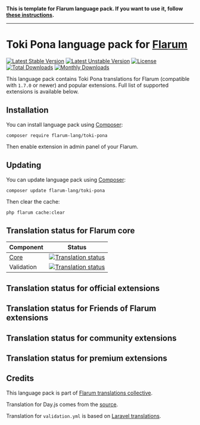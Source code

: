 **This is template for Flarum language pack. If you want to use it, follow [these instructions](https://github.com/rob006-software/flarum-lang-template/wiki).**

---------

# Toki Pona language pack for [Flarum](https://flarum.org/)

[![Latest Stable Version](https://img.shields.io/packagist/v/flarum-lang/toki-pona?color=success&label=stable)](https://packagist.org/packages/flarum-lang/toki-pona) 
[![Latest Unstable Version](https://img.shields.io/packagist/v/flarum-lang/toki-pona?include_prereleases&label=unstable)](https://packagist.org/packages/flarum-lang/toki-pona) 
[![License](https://img.shields.io/packagist/l/flarum-lang/toki-pona)](https://packagist.org/packages/flarum-lang/toki-pona) 
[![Total Downloads](https://img.shields.io/packagist/dt/flarum-lang/toki-pona)](https://packagist.org/packages/flarum-lang/toki-pona/stats) 
[![Monthly Downloads](https://img.shields.io/packagist/dm/flarum-lang/toki-pona)](https://packagist.org/packages/flarum-lang/toki-pona/stats) 

This language pack contains Toki Pona translations for Flarum (compatible with `1.7.0` or newer) and popular extensions. Full list of supported extensions is available below.


## Installation

You can install language pack using [Composer](https://getcomposer.org/):

```console
composer require flarum-lang/toki-pona
```

Then enable extension in admin panel of your Flarum.


## Updating

You can update language pack using [Composer](https://getcomposer.org/):

```console
composer update flarum-lang/toki-pona
```

Then clear the cache:

```console
php flarum cache:clear
```


## Translation status for Flarum core

| Component | Status |
| --- | --- |
| [Core](https://github.com/flarum/flarum-core) | [![Translation status](https://weblate.rob006.net/widgets/flarum/tok/core/svg-badge.svg)](https://weblate.rob006.net/projects/flarum/core/tok/) |
| Validation | [![Translation status](https://weblate.rob006.net/widgets/flarum/tok/validation/svg-badge.svg)](https://weblate.rob006.net/projects/flarum/validation/tok/) |


## Translation status for official extensions

<!-- flarum-extensions-list-start -->
<!-- flarum-extensions-list-stop -->


## Translation status for Friends of Flarum extensions

<!-- fof-extensions-list-start -->
<!-- fof-extensions-list-stop -->


## Translation status for community extensions

<!-- various-extensions-list-start -->
<!-- various-extensions-list-stop -->


## Translation status for premium extensions

<!-- premium-extensions-list-start -->
<!-- premium-extensions-list-stop -->


## Credits

This language pack is part of [Flarum translations collective](https://github.com/rob006-software/flarum-translations).

Translation for Day.js comes from the [source](https://github.com/iamkun/dayjs/blob/v1.11.7/src/locale/tok.js).

Translation for `validation.yml` is based on [Laravel translations](https://github.com/Laravel-Lang/lang/blob/8.1.3/src/tok/validation.php).

